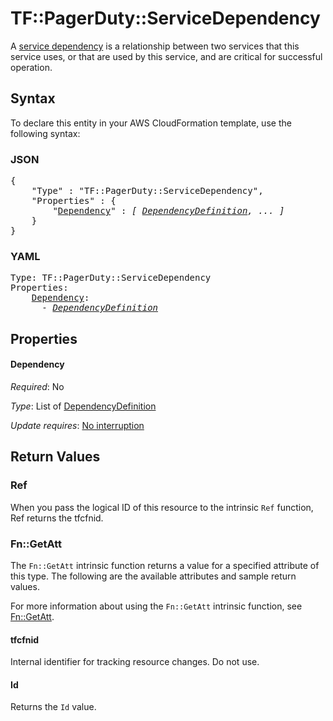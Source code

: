# TF::PagerDuty::ServiceDependency

A [service dependency](https://developer.pagerduty.com/api-reference/reference/REST/openapiv3.json/paths/~1service_dependencies~1associate/post) is a relationship between two services that this service uses, or that are used by this service, and are critical for successful operation.

## Syntax

To declare this entity in your AWS CloudFormation template, use the following syntax:

### JSON

<pre>
{
    "Type" : "TF::PagerDuty::ServiceDependency",
    "Properties" : {
        "<a href="#dependency" title="Dependency">Dependency</a>" : <i>[ <a href="dependencydefinition.md">DependencyDefinition</a>, ... ]</i>
    }
}
</pre>

### YAML

<pre>
Type: TF::PagerDuty::ServiceDependency
Properties:
    <a href="#dependency" title="Dependency">Dependency</a>: <i>
      - <a href="dependencydefinition.md">DependencyDefinition</a></i>
</pre>

## Properties

#### Dependency

_Required_: No

_Type_: List of <a href="dependencydefinition.md">DependencyDefinition</a>

_Update requires_: [No interruption](https://docs.aws.amazon.com/AWSCloudFormation/latest/UserGuide/using-cfn-updating-stacks-update-behaviors.html#update-no-interrupt)

## Return Values

### Ref

When you pass the logical ID of this resource to the intrinsic `Ref` function, Ref returns the tfcfnid.

### Fn::GetAtt

The `Fn::GetAtt` intrinsic function returns a value for a specified attribute of this type. The following are the available attributes and sample return values.

For more information about using the `Fn::GetAtt` intrinsic function, see [Fn::GetAtt](https://docs.aws.amazon.com/AWSCloudFormation/latest/UserGuide/intrinsic-function-reference-getatt.html).

#### tfcfnid

Internal identifier for tracking resource changes. Do not use.

#### Id

Returns the <code>Id</code> value.

